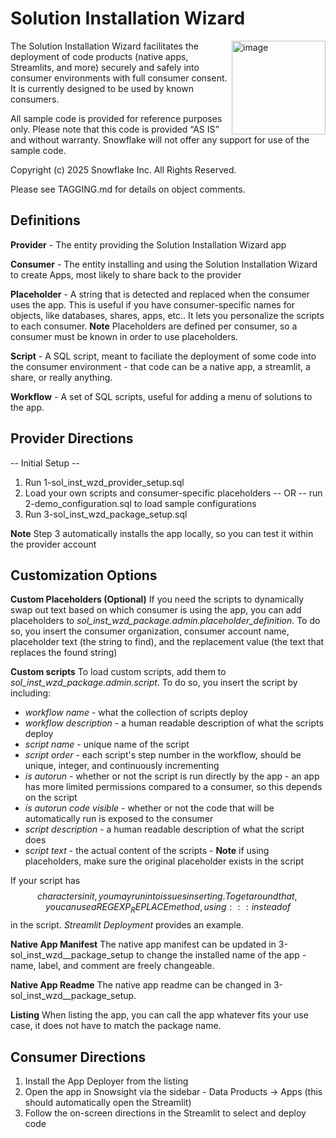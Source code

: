 # Solution Installation Wizard

<a href="https://emerging-solutions-toolbox.streamlit.app/">
    <img src="https://github.com/user-attachments/assets/aa206d11-1d86-4f32-8a6d-49fe9715b098" alt="image" width="150" align="right";">
</a>

The Solution Installation Wizard facilitates the deployment of code products (native apps, Streamlits, and more) securely and safely into consumer environments with full consumer consent.  It is currently designed to be used by known consumers.

All sample code is provided for reference purposes only. Please note that this code is provided “AS IS” and without warranty.  Snowflake will not offer any support for use of the sample code.

Copyright (c) 2025 Snowflake Inc. All Rights Reserved.

Please see TAGGING.md for details on object comments.

## Definitions
**Provider** - The entity providing the Solution Installation Wizard app

**Consumer** - The entity installing and using the Solution Installation Wizard to create Apps, most likely to share back to the provider

**Placeholder** - A string that is detected and replaced when the consumer uses the app.  This is useful if you have consumer-specific names for objects, like databases, shares, apps, etc..  It lets you personalize the scripts to each consumer.  **Note** Placeholders are defined per consumer, so a consumer must be known in order to use placeholders.

**Script** - A SQL script, meant to faciliate the deployment of some code into the consumer environment - that code can be a native app, a streamlit, a share, or really anything.

**Workflow** - A set of SQL scripts, useful for adding a menu of solutions to the app.

## Provider Directions
-- Initial Setup --
1. Run 1-sol_inst_wzd_provider_setup.sql
2. Load your own scripts and consumer-specific placeholders -- OR -- run 2-demo_configuration.sql to load sample configurations
3. Run 3-sol_inst_wzd_package_setup.sql

**Note** Step 3 automatically installs the app locally, so you can test it within the provider account

## Customization Options
**Custom Placeholders (Optional)**
If you need the scripts to dynamically swap out text based on which consumer is using the app, you can add placeholders to *sol_inst_wzd_package.admin.placeholder_definition*.
To do so, you insert the consumer organization, consumer account name, placeholder text (the string to find), and the replacement value (the text that replaces the found string)

**Custom scripts**
To load custom scripts, add them to *sol_inst_wzd_package.admin.script*.
To do so, you insert the script by including:
 - *workflow name* - what the collection of scripts deploy
 - *workflow description* - a human readable description of what the scripts deploy
 - *script name* - unique name of the script
 - *script order* - each script's step number in the workflow, should be unique, integer, and continuously incrementing
 - *is autorun* - whether or not the script is run directly by the app - an app has more limited permissions compared to a consumer, so this depends on the script
 - *is autorun code visible* - whether or not the code that will be automatically run is exposed to the consumer
 - *script description* - a human readable description of what the script does
 - *script text* - the actual content of the scripts - **Note** if using placeholders, make sure the original placeholder exists in the script

 If your script has $$ characters in it, you may run into issues inserting.  To get around that, you can use a REGEXP_REPLACE method, using ::: instead of $$ in the script.  *Streamlit Deployment* provides an example.

**Native App Manifest**
The native app manifest can be updated in 3-sol_inst_wzd__package_setup to change the installed name of the app - name, label, and comment are freely changeable.

**Native App Readme**
The native app readme can be changed in 3-sol_inst_wzd__package_setup.

**Listing**
When listing the app, you can call the app whatever fits your use case, it does not have to match the package name.

## Consumer Directions
1. Install the App Deployer from the listing
2. Open the app in Snowsight via the sidebar - Data Products -> Apps (this should automatically open the Streamlit)
3. Follow the on-screen directions in the Streamlit to select and deploy code
